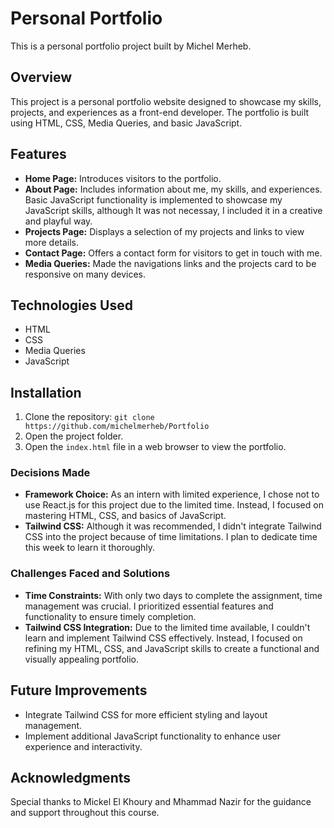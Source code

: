 # Personal Portfolio

This is a personal portfolio project built by Michel Merheb.

## Overview

This project is a personal portfolio website designed to showcase my skills, projects, and experiences as a front-end developer. The portfolio is built using HTML, CSS, Media Queries, and basic JavaScript.

## Features

- **Home Page:** Introduces visitors to the portfolio.
- **About Page:** Includes information about me, my skills, and experiences. Basic JavaScript functionality is implemented to showcase my JavaScript skills, although It was not necessay, I included it in a creative and playful way.
- **Projects Page:** Displays a selection of my projects and links to view more details.
- **Contact Page:** Offers a contact form for visitors to get in touch with me.
- **Media Queries:** Made the navigations links and the projects card to be responsive on many devices.

## Technologies Used

- HTML
- CSS
- Media Queries
- JavaScript

## Installation

1. Clone the repository: `git clone https://github.com/michelmerheb/Portfolio`
2. Open the project folder.
3. Open the `index.html` file in a web browser to view the portfolio.


### Decisions Made

- **Framework Choice:** As an intern with limited experience, I chose not to use React.js for this project due to the limited time. Instead, I focused on mastering HTML, CSS, and basics of JavaScript.
- **Tailwind CSS:** Although it was recommended, I didn't integrate Tailwind CSS into the project because of time limitations. I plan to dedicate time this week to learn it thoroughly.

  
### Challenges Faced and Solutions

- **Time Constraints:** With only two days to complete the assignment, time management was crucial. I prioritized essential features and functionality to ensure timely completion.
- **Tailwind CSS Integration:** Due to the limited time available, I couldn't learn and implement Tailwind CSS effectively. Instead, I focused on refining my HTML, CSS, and JavaScript skills to create a functional and visually appealing portfolio.

## Future Improvements

- Integrate Tailwind CSS for more efficient styling and layout management.
- Implement additional JavaScript functionality to enhance user experience and interactivity.

## Acknowledgments

Special thanks to Mickel El Khoury and Mhammad Nazir for the guidance and support throughout this course.


